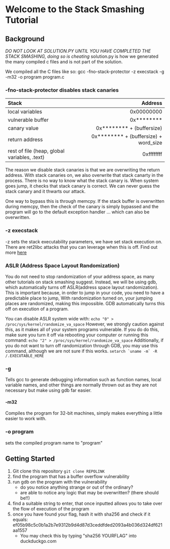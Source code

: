 # Welcome to the Stack Smashing Tutorial

## Background
*DO NOT LOOK AT SOLUTION.PY UNTIL YOU HAVE COMPLETED THE STACK SMASHING, doing so is cheating*
solution.py is how we generated the many compiled c files and is not part of the solution.

We compiled all the C files like so:
gcc -fno-stack-protector -z execstack -g -m32 -o program program.c


### -fno-stack-protector disables stack canaries 
Stack | Address
:-- | --:
local variables | 0x00000000
vulnerable buffer | 0x&ast;&ast;&ast;&ast;&ast;&ast;&ast;&ast;
canary value | 0x&ast;&ast;&ast;&ast;&ast;&ast;&ast;&ast; +  (buffersize)
return address |  0x&ast;&ast;&ast;&ast;&ast;&ast;&ast;&ast; +  (buffersize) + word_size
rest of file (heap, global variables, .text) | 0xffffffff

The reason we disable stack canaries is that we are overwriting the return address. With stack canaries on, we also overwrite that stack canarty in the process. There is no way to know what the stack canary is. When system goes jump, it checks that stack canary is correct. We can never guess the stack canary and it thwarts our attack. 

One way to bypass this is through memcpy. If the stack buffer is overwritten during memcpy, then the check of the canary is simply bypassed and the program will go to the default exception handler ... which can also be overwritten. 

### -z execstack
-z sets the stack executability parameters, we have set stack execution on. There are ret2libc attacks that you can leverage when this is off. Find out more [here](https://blog.techorganic.com/2015/04/21/64-bit-linux-stack-smashing-tutorial-part-2/)

### ASLR (Address Space Layout Randomization)
You do not need to stop randomization of your address space, as many other tutorials on stack smashing suggest. Instead, we will be using gdb, which automatically turns off ASLR(address space layout randomization). This is important because, in order to jump in your code, you need to have a predictable place to jump, With randomization turned on, your jumping places are randomized, making this impossible. GDB automatically turns this off on execution of a program.

You can disable ASLR system wide with:
``echo "0" > /proc/sys/kernel/randomize_va_space``
However, we strongly caution against this, as it makes all of your system programs vulnerable. 
If you do do this, make sure you turn it off via rebooting your computer or running this command:
``echo "2" > /proc/sys/kernel/randomize_va_space``
Additionally, if you do not want to turn off randomization through GDB, you may use this command, although we are not sure if this works. 
``setarch `uname -m` -R /.EXECUTABLE_HERE``

### -g
Tells gcc to generate debugging information such as function names, local variable names, and other things are normally thrown out as they are not necessary but make using gdb far easier.

#### -m32
Compiles the program for 32-bit machines, simply makes everything a little easier to work with.

### -o program 
sets the compiled program name to "program"







## Getting Started
1. Git clone this repository
``git clone REPOLINK``
2. find the program that has a buffer overflow vulnerability
3. run gdb on the program with the vulnerability
    * do you notice anything strange or out of the ordinary? 
    * are able to notice any logic that may be overwritten? (there should be!!)
4. find a suitable string to enter, that once inputted allows you to take over the flow of execution of the program
5. once you have found your flag, hash it with sha256 and check if it equals:
ef05b98c5c0b1a2b7e9312b9d4d87d3ceddfded2093a4b036d324df621aa1557
    * You may check this by typing "sha256 YOURFLAG" into duckduckgo.com
